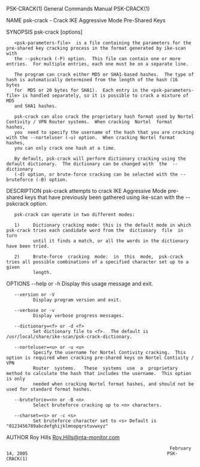 PSK-CRACK(1)                                                  General Commands Manual                                                 PSK-CRACK(1)

NAME
       psk-crack - Crack IKE Aggressive Mode Pre-Shared Keys

SYNOPSIS
       psk-crack [options] <psk-parameters-file>

       <psk-parameters-file>  is a file containing the parameters for the pre-shared key cracking process in the format generated by ike-scan with
       the --pskcrack (-P) option.  This file can contain one or more entries.  For multiple entries, each one must be on a separate line.

       The program can crack either MD5 or SHA1-based hashes.  The type of hash is automatically determined from the length of the hash (16  bytes
       for  MD5 or 20 bytes for SHA1).  Each entry in the <psk-parameters-file> is handled separately, so it is possible to crack a mixture of MD5
       and SHA1 hashes.

       psk-crack can also crack the proprietary hash format used by Nortel Contivity / VPN Router systems.  When cracking  Nortel  format  hashes,
       you  need to specify the username of the hash that you are cracking with the --norteluser (-u) option.  When cracking Nortel format hashes,
       you can only crack one hash at a time.

       By default, psk-crack will perform dictionary cracking using the default dictionary.  The dictionary can be changed with  the  --dictionary
       (-d) option, or brute-force cracking can be selected with the --bruteforce (-B) option.

DESCRIPTION
       psk-crack  attempts  to  crack  IKE  Aggressive  Mode pre-shared keys that have previously been gathered using ike-scan with the --pskcrack
       option.

       psk-crack can operate in two different modes:

       1)     Dictionary cracking mode: this is the default mode in which psk-crack tries each candidate word from the  dictionary  file  in  turn
              until it finds a match, or all the words in the dictionary have been tried.

       2)     Brute-force  cracking  mode:  in  this  mode,  psk-crack  tries all possible combinations of a specified character set up to a given
              length.

OPTIONS
       --help or -h
              Display this usage message and exit.

       --version or -V
              Display program version and exit.

       --verbose or -v
              Display verbose progress messages.

       --dictionary=<f> or -d <f>
              Set dictionary file to <f>.  The default is /usr/local/share/ike-scan/psk-crack-dictionary.

       --norteluser=<u> or -u <u>
              Specify the username for Nortel Contivity cracking.  This option is required when cracking pre-shared keys on Nortel Contivity / VPN
              Router  systems.   These  systems  use  a  proprietary method to calculate the hash that includes the username.  This option is only
              needed when cracking Nortel format hashes, and should not be used for standard format hashes.

       --bruteforce=<n> or -B <n>
              Select bruteforce cracking up to <n> characters.

       --charset=<s> or -c <s>
              Set bruteforce character set to <s> Default is "0123456789abcdefghijklmnopqrstuvwxyz"

AUTHOR
       Roy Hills <Roy.Hills@nta-monitor.com>

                                                                 February 14, 2005                                                    PSK-CRACK(1)
